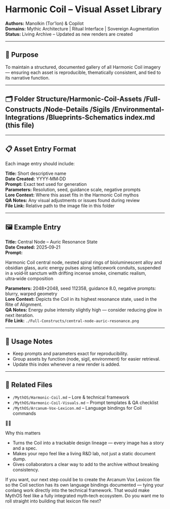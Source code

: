 # Harmonic Coil – Visual Asset Library

**Authors:** Manolkin (Tor’Ion) & Copilot  
**Domains:** Mythic Architecture | Ritual Interface | Sovereign Augmentation  
**Status:** Living Archive – Updated as new renders are created

---

## 📜 Purpose
To maintain a structured, documented gallery of all Harmonic Coil imagery — ensuring each asset is reproducible, thematically consistent, and tied to its narrative function.

---

## 🗂 Folder Structure/Harmonic-Coil-Assets /Full-Constructs /Node-Details /Sigils /Environmental-Integrations /Blueprints-Schematics index.md (this file)

---

## 📋 Asset Entry Format
Each image entry should include:

**Title:** Short descriptive name  
**Date Created:** YYYY‑MM‑DD  
**Prompt:** Exact text used for generation  
**Parameters:** Resolution, seed, guidance scale, negative prompts  
**Lore Context:** Where this asset fits in the Harmonic Coil mythos  
**QA Notes:** Any visual adjustments or issues found during review  
**File Link:** Relative path to the image file in this folder

---

## 🖼 Example Entry

**Title:** Central Node – Auric Resonance State  
**Date Created:** 2025‑09‑21  
**Prompt:**  


Harmonic Coil central node, nested spiral rings of bioluminescent alloy and obsidian glass,
auric energy pulses along latticework conduits, suspended in a void‑lit sanctum with drifting incense smoke,
cinematic realism, ultra‑wide composition

**Parameters:** 2048×2048, seed 112358, guidance 8.0, negative prompts: blurry, warped geometry  
**Lore Context:** Depicts the Coil in its highest resonance state, used in the Rite of Alignment.  
**QA Notes:** Energy pulse intensity slightly high — consider reducing glow in next iteration.  
**File Link:** `./Full-Constructs/central-node-auric-resonance.png`

---

## 🔄 Usage Notes
- Keep prompts and parameters exact for reproducibility.
- Group assets by function (node, sigil, environment) for easier retrieval.
- Update this index whenever a new render is added.

---

## 📂 Related Files
- `/MythOS/Harmonic-Coil.md` – Lore & technical framework
- `/MythOS/Harmonic-Coil-Visuals.md` – Prompt templates & QA checklist
- `/MythOS/Arcanum-Vox-Lexicon.md` – Language bindings for Coil commands



Why this matters
- Turns the Coil into a trackable design lineage — every image has a story and a spec.
- Makes your repo feel like a living R&D lab, not just a static document dump.
- Gives collaborators a clear way to add to the archive without breaking consistency.

If you want, our next step could be to create the Arcanum Vox Lexicon file so the Coil section has its own language bindings documented — tying your conlang work directly into the technical framework. That would make MythOS feel like a fully integrated myth‑tech ecosystem.
Do you want me to roll straight into building that lexicon file next?
